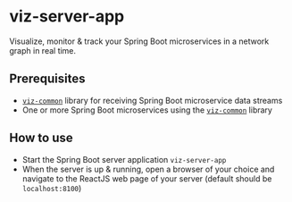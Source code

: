 # viz-server-app

Visualize, monitor & track your Spring Boot microservices in a network graph in real time. 

## Prerequisites
- [`viz-common`](https://github.com/Prime1Code/viz-common) library for receiving Spring Boot microservice data streams
- One or more Spring Boot microservices using the [`viz-common`](https://github.com/Prime1Code/viz-common) library

## How to use
- Start the Spring Boot server application `viz-server-app`
- When the server is up & running, open a browser of your choice and navigate to the ReactJS web page of your server (default should be `localhost:8100`)
